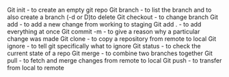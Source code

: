 
Git init - to create an empty git repo
Git branch - to list the branch and to also create a branch (-d or D)to delete 
Git checkout - to change branch 
Git add - to add a new change from working to staging 
Git add . - to add everything at once
Git commit -m - to give a reason why a particular change was made
Git clone - to copy a repository from remote to local
Git ignore - to tell git specifically what to ignore
Git status - to check the current state of a repo
Git merge - to combine two branches together
Git pull - to fetch and merge changes from remote to local
Git push - to transfer from local to remote
